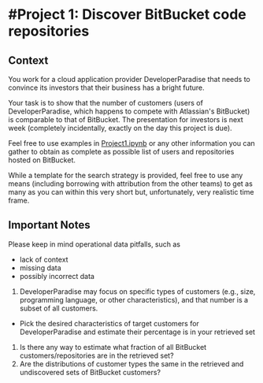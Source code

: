 #Project 1: Discover BitBucket code repositories
===========

## Context
You work for a cloud application provider DeveloperParadise that needs to convince its investors 
that their business has a bright future.

Your task is to show that the number of customers (users of DeveloperParadise, which happens to 
compete with Atlassian's BitBucket) is comparable to that of  BitBucket. The presentation for investors 
is next week (completely incidentally, exactly on the day this project is due). 

Feel free to use examples in [Project1.ipynb](https://github.com/fdac/Project1/blob/master/Project1.ipynb) or any other information you can gather to obtain as complete as possible list of 
users and repositories hosted on BitBucket.

While a template for the search strategy is provided, feel free to use any means (including borrowing with attribution from the other teams) to get as many as you can within this very short but, unfortunately, very realistic time frame.  


## Important Notes

Please keep in mind operational data pitfalls, such as 
   * lack of context 
   * missing data
   * possibly incorrect data

1. DeveloperParadise may focus on specific types of customers (e.g., size, programming language, or other characteristics), and that number is a subset of all customers. 
 * Pick the desired characteristics of target customers for DeveloperParadise and estimate their percentage is in your retrieved set
1. Is there any way to estimate what fraction of all BitBucket customers/repositories are in the retrieved set?
1. Are the distributions of customer types the same in
   the retrieved and undiscovered sets of BitBucket customers?




